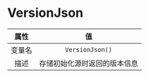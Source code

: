 # VersionJson

|  属性  |              值              |
| :----: | :--------------------------: |
| 变量名 |       `VersionJson()`        |
|  描述  | 存储初始化源时返回的版本信息 |
